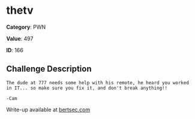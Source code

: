 # thetv
**Category**: PWN

**Value**: 497

**ID**: 166

## Challenge Description
```
The dude at 777 needs some help with his remote, he heard you worked in IT... so make sure you fix it, and don't break anything!!

-Cam
```

Write-up available at [bertsec.com](https://bertsec.com)

